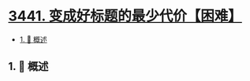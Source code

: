 # [3441. 变成好标题的最少代价【困难】](https://github.com/tnotesjs/TNotes.leetcode/tree/main/notes/3441.%20%E5%8F%98%E6%88%90%E5%A5%BD%E6%A0%87%E9%A2%98%E7%9A%84%E6%9C%80%E5%B0%91%E4%BB%A3%E4%BB%B7%E3%80%90%E5%9B%B0%E9%9A%BE%E3%80%91)

<!-- region:toc -->

- [1. 📝 概述](#1--概述)

<!-- endregion:toc -->

## 1. 📝 概述
